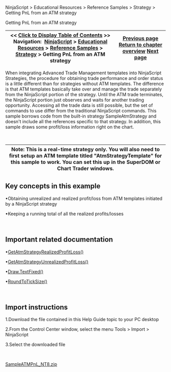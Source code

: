 ﻿


NinjaScript \> Educational Resources \> Reference Samples \> Strategy \> Getting PnL from an ATM strategy






















Getting PnL from an ATM strategy







| \<\< [Click to Display Table of Contents](getting_pnl_from_an_atm_strate.md) \>\> **Navigation:**     [NinjaScript](ninjascript-1.md) \> [Educational Resources](educational_resources-1.md) \> [Reference Samples](reference_samples-1.md) \> [Strategy](strategy2-1.md) \> Getting PnL from an ATM strategy | [Previous page](entering_on_one_time_frame_and-1.md) [Return to chapter overview](strategy2-1.md) [Next page](halting_a_strategy_once_user_d-1.md) |
| --- | --- |











When integrating Advanced Trade Management templates into NinjaScript Strategies, the procedure for obtaining trade performance and order status is a little different than for strategies without ATM templates. The difference is that ATM templates basically take over and manage the trade separately from the NinjaScript portion of the strategy. Until the ATM trade terminates, the NinjaScript portion just observes and waits for another trading opportunity. Accessing all the trade data is still possible, but the set of commands to use differ from the traditional NinjaScript commands. This sample borrows code from the built\-in strategy SampleAtmStrategy and doesn't include all the references specific to that strategy. In addition, this sample draws some profit/loss information right on the chart.


 




| Note: This is a real\-time strategy only. You will also need to first setup an ATM template titled "AtmStrategyTemplate" for this sample to work. You can set this up in the SuperDOM or Chart Trader windows. |
| --- |



## 


## 


## Key concepts in this example


•Obtaining unrealized and realized profit/loss from ATM templates initiated by a NinjaScript strategy

•Keeping a running total of all the realized profits/losses

 


## Important related documentation


•[GetAtmStrategyRealizedProfitLoss()](getatmstrategyrealizedprofitlo-1.md)

•[GetAtmStrategyUnrealizedProfitLoss()](getatmstrategyunrealizedprofit-1.md)

•[Draw.TextFixed()](draw_textfixed-1.md)

•[RoundToTickSize()](roundtoticksize-1.md)

 


## Import instructions


1\.Download the file contained in this Help Guide topic to your PC desktop

2\.From the Control Center window, select the menu Tools \> Import \> NinjaScript

3\.Select the downloaded file

 


[SampleATMPnL\_NT8\.zip](samples/SampleATMPnL_NT8.zip)








